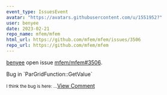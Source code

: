 ```yaml
---
event_type: IssuesEvent
avatar: "https://avatars.githubusercontent.com/u/1551952?"
user: benyee
date: 2023-02-21
repo_name: mfem/mfem
html_url: https://github.com/mfem/mfem/issues/3506
repo_url: https://github.com/mfem/mfem
---
```


<a href='https://github.com/benyee' target='_blank'>benyee</a> open issue <a href='https://github.com/mfem/mfem/issues/3506' target='_blank'>mfem/mfem#3506</a>.

<p>Bug in `ParGridFunction::GetValue`</p><small>I think the bug is here:...</small><a href='https://github.com/mfem/mfem/issues/3506' target='_blank'>View Comment</a>
